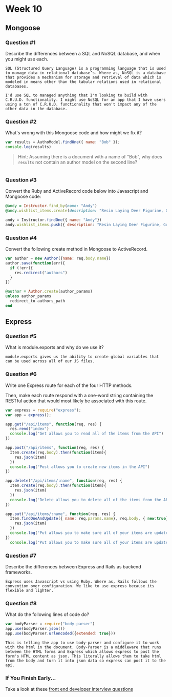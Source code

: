 # Week 10

## Mongoose

### Question #1

Describe the differences between a SQL and NoSQL database, and when you might use each.

```text
SQL (Structured Query Language) is a programming language that is used to manage data in relational database’s. Where as, NoSQL is a database that provides a mechanism for storage and retrieval of data which is modeled in means other than the tabular relations used in relational databases.

I'd use SQL to managed anything that I'm looking to build with C.R.U.D. functionality. I might use NoSQL for an app that I have users using a ton of C.R.U.D. functionality that won't impact any of the other data in the database.
```

### Question #2

What's wrong with this Mongoose code and how might we fix it?

```js
var results = AuthoModel.findOne({ name: "Bob" });
console.log(results)
```

> Hint: Assuming there is a document with a name of "Bob", why does `results` not contain an author model on the second line?

```js

```

### Question #3

Convert the Ruby and ActiveRecord code below into Javascript and Mongoose code:

```rb
@andy = Instructor.find_by(name: "Andy")
@andy.wishlist_items.create(description: "Resin Laying Deer Figurine, Gold")
```

```js
andy = Instructor.findOne({ name: "Andy"})
andy.wishlist_items.push({ description: "Resin Laying Deer Figurine, Gold" })
```

### Question #4

Convert the following create method in Mongoose to ActiveRecord.

```js
var author = new Author({name: req.body.name})
author.save(function(err){
  if (!err){
    res.redirect("authors")
  }
})
```

```rb
@author = Author.create(author_params)
unless author_params
  redirect_to authors_path
end
```

## Express

### Question #5

What is module.exports and why do we use it?

```text
module.exports gives us the ability to create global variables that can be used across all of our JS files.
```

### Question #6

Write one Express route for each of the four HTTP methods.

Then, make each route respond with a one-word string containing the RESTful action that would most likely be associated with this route.

```js
var express = require("express");
var app = express();

app.get("/api/items", function(req, res) {
  res.rend("index")
  console.log("Get allows you to read all of the items from the API")
})

app.post("/api/items", function(req, res) {
  Item.create(req.body).then(function(item){
    res.json(item)
  })
  console.log("Post allows you to create new items in the API")
})

app.delete("/api/items/:name", function(req, res) {
  Item.create(req.body).then(function(item){
    res.json(item)
  })
  console.log("Delete allows you to delete all of the items from the API")
})

app.put("/api/items/:name", function(req, res) {
  Item.findOneAndUpdate({ name: req.params.name}, req.body, { new:true}).then(function(item){
    res.json(item)
  })
  console.log("Put allows you to make sure all of your items are updated in the API")
})
  console.log("Put allows you to make sure all of your items are updated in the API")
```

### Question #7

Describe the differences between Express and Rails as backend frameworks.

```text
Express uses Javascript vs using Ruby. Where as, Rails follows the convention over configuration. We like to use express because its flexible and lighter.
```

### Question #8

What do the following lines of code do?

```js
var bodyParser = require("body-parser")
app.use(bodyParser.json())
app.use(bodyParser.urlencoded({extended: true}))
```

```text
This is telling the app to use body-parser and configure it to work with the html in the document. Body-Parser is a middleware that runs between the HTML forms and Express which allows express to post the form's HTML content as json. This literally allows them to take html from the body and turn it into json data so express can post it to the api.
```

### If You Finish Early...

Take a look at these [front end developer interview questions](https://github.com/h5bp/Front-end-Developer-Interview-Questions/blob/master/README.md)
